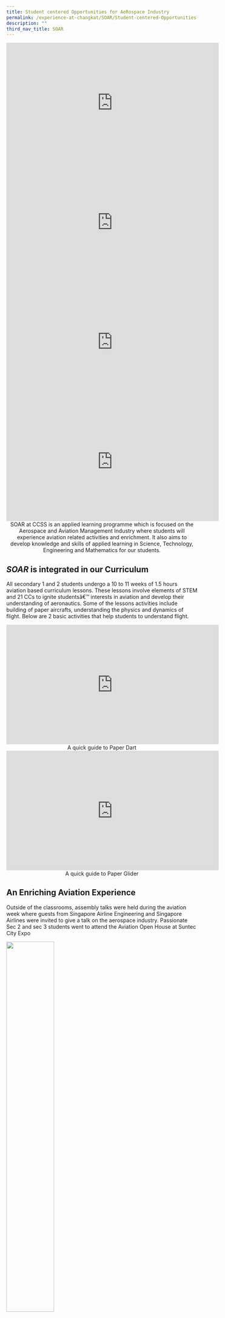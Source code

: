 ```yaml
---
title: Student centered Opportunities for AeRospace Industry
permalink: /experience-at-changkat/SOAR/Student-centered-Opportunities-for-AeRospace-Industry
description: ""
third_nav_title: SOAR
---
```

<iframe width="560" height="315" src="https://www.youtube.com/embed/-juulEaFrbs" title="YouTube video player" frameborder="0" allow="accelerometer; autoplay; clipboard-write; encrypted-media; gyroscope; picture-in-picture" allowfullscreen></iframe>

<iframe width="560" height="315" src="https://www.youtube.com/embed/m4SlXeXI260" title="YouTube video player" frameborder="0" allow="accelerometer; autoplay; clipboard-write; encrypted-media; gyroscope; picture-in-picture" allowfullscreen></iframe>

<iframe width="560" height="315" src="https://www.youtube.com/embed/ZSVVxGb5gZ0" title="YouTube video player" frameborder="0" allow="accelerometer; autoplay; clipboard-write; encrypted-media; gyroscope; picture-in-picture" allowfullscreen></iframe>

<iframe width="560" height="315" src="https://www.youtube.com/embed/PjF0Fsnbbhw" title="YouTube video player" frameborder="0" allow="accelerometer; autoplay; clipboard-write; encrypted-media; gyroscope; picture-in-picture" allowfullscreen></iframe>

<center>SOAR at CCSS is an applied learning programme which is focused on the Aerospace and Aviation Management Industry where students will experience aviation related activities and enrichment. It also aims to develop knowledge and skills of applied learning in Science, Technology, Engineering and Mathematics for our students.</center>

**_SOAR_** **is integrated in our Curriculum**
----------------------------------------------

All secondary 1 and 2 students undergo a 10 to 11 weeks of 1.5 hours aviation based curriculum lessons. These lessons involve elements of STEM and 21 CCs to ignite studentsâ€™ interests in aviation and develop their understanding of aeronautics. Some of the lessons activities include building of paper aircrafts, understanding the physics and dynamics of flight. Below are 2 basic activities that help students to understand flight.

<iframe width="560" height="315" src="https://www.youtube.com/embed/cK6dDTWCW58" title="YouTube video player" frameborder="0" allow="accelerometer; autoplay; clipboard-write; encrypted-media; gyroscope; picture-in-picture" allowfullscreen></iframe>

<center>A quick guide to Paper Dart</center>

<iframe width="560" height="315" src="https://www.youtube.com/embed/phWhg8703DI" title="YouTube video player" frameborder="0" allow="accelerometer; autoplay; clipboard-write; encrypted-media; gyroscope; picture-in-picture" allowfullscreen></iframe>

<center>A quick guide to Paper Glider</center>

**An Enriching Aviation Experience**
------------------------------------

Outside of the classrooms, assembly talks were held during the aviation week where guests from Singapore Airline Engineering and Singapore Airlines were invited to give a talk on the aerospace industry. Passionate Sec 2 and sec 3 students went to attend the Aviation Open House at Suntec City Expo

<img src="/images/Experience-1.jpeg" 
     style="width:50%">
<center>Assembly talk by SIA engineering Senior Vice president Mr Ivan Neo and SIA pilot Mr Shaun Neo</center>

<img src="/images/Experience-2-300x225.jpeg" 
     style="width:50%">
<center>Students visiting aviation open house</center>

Enriching the students further, students were selected and trained to take part in external competitions. For example, in the Aerochallenge at Ngee Ann Polytechnic,Â our secondary three Physics students, visited Temasek Polytechnic and ITE for their aerospace/aviation based enrichment workshop to learn more aviation related skills such as the designing of aircrafts.

In June 2016, the learning experience took students overseas to NASA in Houston together with Mr Melvin Ng, HOD/Science, and Mr Patrick Ang! The students also won awards for Excellence in Mission Design - Scientific Challenge and Commercial Presentation during this trip.

<img src="/images/Experience-3.jpeg" 
     style="width:50%;float:left"><img src="/images/Experience-4.jpeg" 
     style="width:50%">
<center>Check out more about the NASA trip to Houston and our Changkateer's experience from the video below!</center>

**Strong Partnerships with the Aviation Industries**
----------------------------------------------------

To have a more holistic programme, SOAR have partnerships with institute of higher learning such as Temasek Polytechnic and ITE. SOAR is also fortunate to have partners in the Aviation Industries such as CAAS, SIA and Rolls Royce. Visits to our partners such as Rolls Royce adds value to learning more about the aviation industries for both staff and students.  

<img src="/images/Exprience-5-300x224.jpeg" 
     style="width:50%">
<center>Learning Journey to Rolls-Royce</center>

<iframe width="560" height="315" src="https://www.youtube.com/embed/U9SgAXMNVbc" title="YouTube video player" frameborder="0" allow="accelerometer; autoplay; clipboard-write; encrypted-media; gyroscope; picture-in-picture" allowfullscreen></iframe>

<center>Our Changkateer conducting a reverse interview with Rolls-Royce Aerospace during The Singapore Airshow</center>

**Facilities to match the Aviation Experience**
-----------------------------------------------

Infrastructure was upgraded to match the demands of a unique Aviation Experience. Our school open our first ever ICT integrated ALP room to facilitate collaborative learning and develop 21 ccs in our students during the STEM based lessons.

